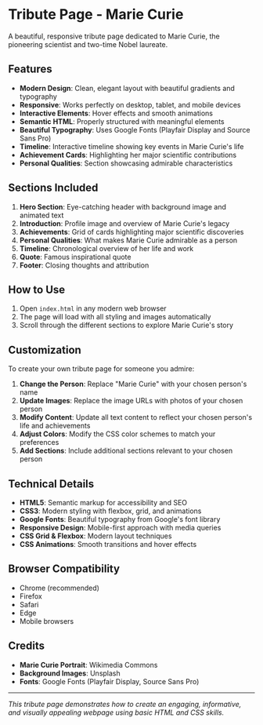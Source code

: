 # Tribute Page - Marie Curie

A beautiful, responsive tribute page dedicated to Marie Curie, the pioneering scientist and two-time Nobel laureate.

## Features

- **Modern Design**: Clean, elegant layout with beautiful gradients and typography
- **Responsive**: Works perfectly on desktop, tablet, and mobile devices
- **Interactive Elements**: Hover effects and smooth animations
- **Semantic HTML**: Properly structured with meaningful elements
- **Beautiful Typography**: Uses Google Fonts (Playfair Display and Source Sans Pro)
- **Timeline**: Interactive timeline showing key events in Marie Curie's life
- **Achievement Cards**: Highlighting her major scientific contributions
- **Personal Qualities**: Section showcasing admirable characteristics

## Sections Included

1. **Hero Section**: Eye-catching header with background image and animated text
2. **Introduction**: Profile image and overview of Marie Curie's legacy
3. **Achievements**: Grid of cards highlighting major scientific discoveries
4. **Personal Qualities**: What makes Marie Curie admirable as a person
5. **Timeline**: Chronological overview of her life and work
6. **Quote**: Famous inspirational quote
7. **Footer**: Closing thoughts and attribution

## How to Use

1. Open `index.html` in any modern web browser
2. The page will load with all styling and images automatically
3. Scroll through the different sections to explore Marie Curie's story

## Customization

To create your own tribute page for someone you admire:

1. **Change the Person**: Replace "Marie Curie" with your chosen person's name
2. **Update Images**: Replace the image URLs with photos of your chosen person
3. **Modify Content**: Update all text content to reflect your chosen person's life and achievements
4. **Adjust Colors**: Modify the CSS color schemes to match your preferences
5. **Add Sections**: Include additional sections relevant to your chosen person

## Technical Details

- **HTML5**: Semantic markup for accessibility and SEO
- **CSS3**: Modern styling with flexbox, grid, and animations
- **Google Fonts**: Beautiful typography from Google's font library
- **Responsive Design**: Mobile-first approach with media queries
- **CSS Grid & Flexbox**: Modern layout techniques
- **CSS Animations**: Smooth transitions and hover effects

## Browser Compatibility

- Chrome (recommended)
- Firefox
- Safari
- Edge
- Mobile browsers

## Credits

- **Marie Curie Portrait**: Wikimedia Commons
- **Background Images**: Unsplash
- **Fonts**: Google Fonts (Playfair Display, Source Sans Pro)

---

*This tribute page demonstrates how to create an engaging, informative, and visually appealing webpage using basic HTML and CSS skills.* 